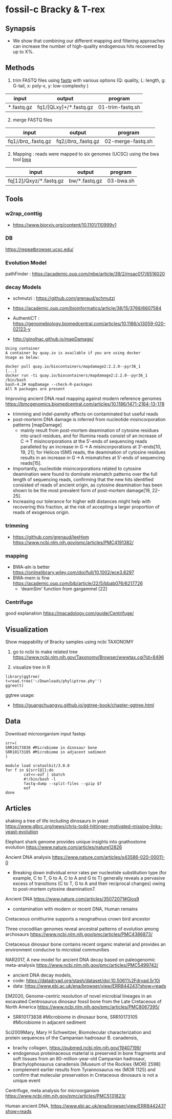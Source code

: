 # fossil-c Bracky & T-rex
## Synapsis
- We show that combining our different mapping and filtering approaches can increase the number of high-quality endogenous hits recovered by up to X%.

## Methods

1. trim FASTQ files using [fastp](https://github.com/OpenGene/fastp) with various options (Q: quality, L: length, g: G-tail, x: poly-x, y: low-complexity )

| input | output | program |
| - | - | - |
| *.fastq.gz | fq1/[QLxy]+/*.fastq.gz | 01-trim-fastq.sh |

2. merge FASTQ files

| input | output | program |
| - | - | - |
| fq1/*/bra_*.fastq.gz | fq2/*/bra_*.fastq.gz | 02-merge-fastq.sh |


2. Mapping : reads were mapped to six genomes (UCSC) using the bwa tool [bwa](https://bio-bwa.sourceforge.net/)

| input | output | program |
| - | - | - |
| fq[12]/Qxyz/*.fastq.gz | bw/*.fastq.gz | 03-bwa.sh |


## Tools
### w2rap_conttig
- https://www.biorxiv.org/content/10.1101/110999v1

### DB
https://repeatbrowser.ucsc.edu/

### Evolution Model
pathFinder : https://academic.oup.com/mbe/article/39/2/msac017/6516020

### decay Models
- schmutzi : https://github.com/grenaud/schmutzi
- https://academic.oup.com/bioinformatics/article/38/15/3768/6607584

- AuthentiCT : https://genomebiology.biomedcentral.com/articles/10.1186/s13059-020-02123-y

- http://ginolhac.github.io/mapDamage/

```
Using container
A container by quay.io is available if you are using docker
Usage as below:

docker pull quay.io/biocontainers/mapdamage2:2.2.0--pyr36_1
[...]
docker run -ti quay.io/biocontainers/mapdamage2:2.2.0--pyr36_1 /bin/bash
bash-4.2# mapDamage --check-R-packages
All R packages are present
```
Improving ancient DNA read mapping against modern reference genomes
https://bmcgenomics.biomedcentral.com/articles/10.1186/1471-2164-13-178
- trimming and indel-panelty effects on contaminated but useful reads
- post-morterm DNA damage is inferred from nucleotide misincorporation patterns [mapDamage]
  - mainly result from post-mortem deamination of cytosine residues into uracil residues, and for Illumina reads consist of an increase of C → T misincorporations at the 5’-ends of sequencing reads paralleled by an increase in G → A misincorporations at 3’-ends[10, 19, 21]; for Helicos tSMS reads, the deamination of cytosine residues results in an increase in G → A mismatches at 5’-ends of sequencing reads[15].
- Importantly, nucleotide misincorporations related to cytosine deamination were found to dominate mismatch patterns over the full length of sequencing reads, confirming that the new hits identified consisted of reads of ancient origin, as cytosine deamination has been shown to be the most prevalent form of post-mortem damage[19, 22–25]. 
- Increasing our tolerance for higher edit distances might help with recovering this fraction, at the risk of accepting a larger proportion of reads of exogenous origin.

### trimming
- https://github.com/grenaud/leeHom https://www.ncbi.nlm.nih.gov/pmc/articles/PMC4191382/ 

### mapping
- BWA-aln is better https://onlinelibrary.wiley.com/doi/full/10.1002/ece3.8297
- BWA-mem is fine https://academic.oup.com/bib/article/22/5/bbab076/6217726
  - ‘deamSim’ function from gargammel [22] 
### Centrifuge
good explanation https://macadology.com/guide/Centrifuge/


## Visualization
Show mappability of Bracky samples using ncbi TAXONOMY

1. go to ncbi to make related tree
https://www.ncbi.nlm.nih.gov/Taxonomy/Browser/wwwtax.cgi?id=8496

2. visualize tree in R
```
library(ggtree)
t=read.tree('~/Downloads/phyliptree.phy'')
ggree(t)

```

ggtree usage:
- https://guangchuangyu.github.io/ggtree-book/chapter-ggtree.html

## Data
Download microorganism input fastqs
```
srr=(
SRR10173838 #Microbiome in dinosaur bone
SRR10173105 #Microbiome in adjacent sediment
)

module load sratoolkit/3.0.0
for f in ${srr[@]};do
        cat<<-eof | sbatch
        #!/bin/bash -l
        fastq-dump --split-files --gzip $f
        eof
done
```


## Articles
shaking a tree of life including dinosaurs in yeast 
https://www.glbrc.org/news/chris-todd-hittinger-motivated-missing-links-yeast-evolution


Elephant shark genome provides unique insights into gnathostome evolution
https://www.nature.com/articles/nature12826

Ancient DNA analysis https://www.nature.com/articles/s43586-020-00011-0
- Breaking down individual error rates per nucleotide substitution type (for example, C to T, G to A, C to A and G to T) generally reveals a pervasive excess of transitions (C to T, G to A and their reciprocal changes) owing to post-mortem cytosine deamination7.

Ancient DNA https://www.nature.com/articles/35072071#Glos9
- contamination with modern or recent DNA, Human remains 

Cretaceous ornithurine supports a neognathous crown bird ancestor

Three crocodilian genomes reveal ancestral patterns of evolution among archosaurs
https://www.ncbi.nlm.nih.gov/pmc/articles/PMC4386873/

Cretaceous dinosaur bone contains recent organic material and provides an environment conducive to microbial communities

NAR2017, A new model for ancient DNA decay based on paleogenomic meta-analysis https://www.ncbi.nlm.nih.gov/pmc/articles/PMC5499742/
- ancient DNA decay models,  
- code: https://datadryad.org/stash/dataset/doi:10.5061%2Fdryad.5r10j
- data: https://www.ebi.ac.uk/ena/browser/view/ERR844243?show=reads

EM2020, Genome-centric resolution of novel microbial lineages in an excavated Centrosaurus dinosaur fossil bone from the Late Cretaceous of North America
https://www.ncbi.nlm.nih.gov/pmc/articles/PMC8067395/
- SRR10173838 #Microbiome in dinosaur bone, SRR10173105 #Microbiome in adjacent sediment

Sci2009Mary, Mary H Schweitzer, Biomolecular characterization and protein sequences of the Campanian hadrosaur B. canadensis, 
- brachy collagen, https://pubmed.ncbi.nlm.nih.gov/19407199/
- endogenous proteinaceous material is preserved in bone fragments and soft tissues from an 80-million-year-old Campanian hadrosaur, Brachylophosaurus canadensis [Museum of the Rockies (MOR) 2598]
- complement earlier results from Tyrannosaurus rex (MOR 1125) and confirm that molecular preservation in Cretaceous dinosaurs is not a unique event

Centrifuge, meta analysis for microorganism https://www.ncbi.nlm.nih.gov/pmc/articles/PMC5131823/

Human ancient DNA, https://www.ebi.ac.uk/ena/browser/view/ERR844243?show=reads
